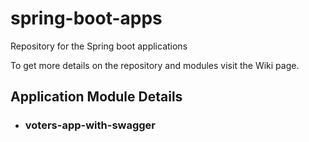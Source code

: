 # spring-boot-apps
Repository for the Spring boot applications

  To get more details on the repository and modules visit the Wiki page.

<h2>Application Module Details </h2>

<ul>
  <li><h3>voters-app-with-swagger</h3></li>
</ul>
